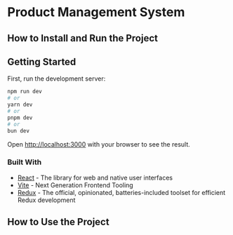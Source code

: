 # Product Management System

## How to Install and Run the Project

## Getting Started

First, run the development server:

```bash
npm run dev
# or
yarn dev
# or
pnpm dev
# or
bun dev
```

Open [http://localhost:3000](http://localhost:3000) with your browser to see the result.

### Built With

- [React](https://react.dev/) - The library for web and native user interfaces
- [Vite](https://vitejs.dev/) - Next Generation Frontend Tooling
- [Redux](https://redux-toolkit.js.org/) - The official, opinionated, batteries-included toolset for efficient Redux development

## How to Use the Project
